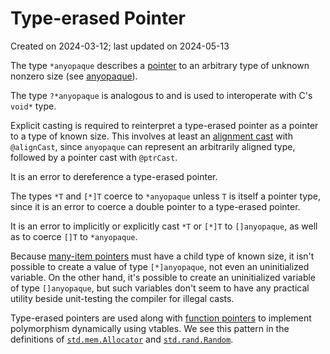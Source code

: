 # Type-erased Pointer #

Created on 2024-03-12; last updated on 2024-05-13

The type `*anyopaque` describes a [pointer](./pointer.md) to an arbitrary type of unknown nonzero size (see [anyopaque](./anyopaque.md)).

The type `?*anyopaque` is analogous to and is used to interoperate with C's `void*` type.

Explicit casting is required to reinterpret a type-erased pointer as a pointer to a type of known size. This involves at least an [alignment cast](./pointer-alignment.md) with `@alignCast`, since `anyopaque` can represent an arbitrarily aligned type, followed by a pointer cast with `@ptrCast`.

It is an error to dereference a type-erased pointer.

The types `*T` and `[*]T` coerce to `*anyopaque` unless `T` is itself a pointer type, since it is an error to coerce a double pointer to a type-erased pointer.

It is an error to implicitly or explicitly cast `*T` or `[*]T` to `[]anyopaque`, as well as to coerce `[]T` to `*anyopaque`.

Because [many-item pointers](./many-item-pointer.md) must have a child type of known size, it isn't possible to create a value of type `[*]anyopaque`, not even an uninitialized variable. On the other hand, it's possible to create an uninitialized variable of type `[]anyopaque`, but such variables don't seem to have any practical utility beside unit-testing the compiler for illegal casts.

Type-erased pointers are used along with [function pointers](./function-pointer.md) to implement polymorphism dynamically using vtables. We see this pattern in the definitions of [`std.mem.Allocator`] and [`std.rand.Random`].

[`std.mem.Allocator`]: https://github.com/ziglang/zig/blob/0.12.0/lib/std/mem/Allocator.zig
[`std.rand.Random`]: https://github.com/ziglang/zig/blob/0.12.0/lib/std/Random.zig
